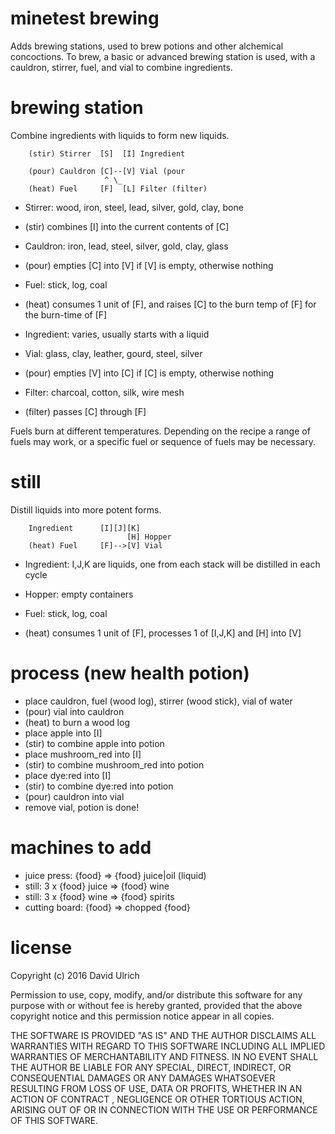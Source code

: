 # minetest brewing

Adds brewing stations, used to brew potions and other alchemical concoctions. To
brew, a basic or advanced brewing station is used, with a cauldron, stirrer,
fuel, and vial to combine ingredients.

# brewing station

Combine ingredients with liquids to form new liquids.

```
    (stir) Stirrer  [S]  [I] Ingredient
    
    (pour) Cauldron [C]--[V] Vial (pour
                     ^ \_
    (heat) Fuel     [F]  [L] Filter (filter)
```

* Stirrer: wood, iron, steel, lead, silver, gold, clay, bone
* (stir) combines [I] into the current contents of [C]

* Cauldron: iron, lead, steel, silver, gold, clay, glass
* (pour) empties [C] into [V] if [V] is empty, otherwise nothing

* Fuel: stick, log, coal
* (heat) consumes 1 unit of [F], and raises [C] to the burn temp of [F] for the
burn-time of [F]

* Ingredient: varies, usually starts with a liquid

* Vial: glass, clay, leather, gourd, steel, silver
* (pour) empties [V] into [C] if [C] is empty, otherwise nothing

* Filter: charcoal, cotton, silk, wire mesh
* (filter) passes [C] through [F]

Fuels burn at different temperatures. Depending on the recipe a range of fuels
may work, or a specific fuel or sequence of fuels may be necessary.


# still

Distill liquids into more potent forms.

```
    Ingredient      [I][J][K]
                          [H] Hopper
    (heat) Fuel     [F]-->[V] Vial
```

* Ingredient: I,J,K are liquids, one from each stack will be distilled in each cycle

* Hopper: empty containers

* Fuel: stick, log, coal
* (heat) consumes 1 unit of [F], processes 1 of [I,J,K] and [H] into [V]


# process (new health potion)

* place cauldron, fuel (wood log), stirrer (wood stick), vial of water
* (pour) vial into cauldron
* (heat) to burn a wood log
* place apple into [I]
* (stir) to combine apple into potion
* place mushroom_red into [I]
* (stir) to combine mushroom_red into potion
* place dye:red into [I]
* (stir) to combine dye:red into potion
* (pour) cauldron into vial
* remove vial, potion is done!


# machines to add

* juice press: {food} => {food} juice|oil (liquid)
* still: 3 x {food} juice => {food} wine
* still: 3 x {food} wine => {food} spirits
* cutting board: {food} => chopped {food}


# license

Copyright (c) 2016  David Ulrich

Permission to use, copy, modify, and/or distribute this software for any
purpose with or without fee is hereby granted, provided that the above
copyright notice and this permission notice appear in all copies.

THE SOFTWARE IS PROVIDED "AS IS" AND THE AUTHOR DISCLAIMS ALL WARRANTIES
WITH REGARD TO THIS SOFTWARE INCLUDING ALL IMPLIED WARRANTIES OF
MERCHANTABILITY AND FITNESS. IN NO EVENT SHALL THE AUTHOR BE LIABLE FOR ANY
SPECIAL, DIRECT, INDIRECT, OR CONSEQUENTIAL DAMAGES OR ANY DAMAGES WHATSOEVER
RESULTING FROM LOSS OF USE, DATA OR PROFITS, WHETHER IN AN ACTION OF CONTRACT
, NEGLIGENCE OR OTHER TORTIOUS ACTION, ARISING OUT OF OR IN CONNECTION WITH
THE USE OR PERFORMANCE OF THIS SOFTWARE.
